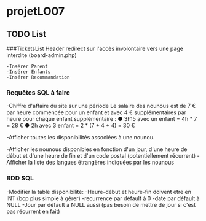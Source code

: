 # projetLO07

## TODO List

###TicketsList
    Header redirect sur l'accès involontaire vers une page interdite (board-admin.php)
    
   
    -Insérer Parent
    -Insérer Enfants
    -Insérer Recommandation
    
    

### Requêtes SQL à faire
-Chiffre d'affaire du site sur une période
Le salaire des nounous est de 7 € par heure commencée pour un enfant et avec 4 € supplémentaires par heure
pour chaque enfant supplémentaire :
● 3h15 avec un enfant = 4h * 7 = 28 €
● 2h avec 3 enfant = 2 * (7 + 4 + 4) = 30 €

-Afficher toutes les disponibilités associées à une nounou.

-Afficher les nounous disponibles en fonction d'un jour, d'une heure de début et d'une heure de fin et d'un code postal (potentiellement récurrent)
-Afficher la liste des langues étrangères indiquées par les nounous


### BDD SQL
-Modifier la table disponibilité:
    -Heure-début et heure-fin doivent être en INT (bcp plus simple à gérer)
    -recurrence par défault à 0
    -date par défault à NULL
    -Jour par défault à NULL aussi (pas besoin de mettre de jour si c'est pas récurrent en fait)


